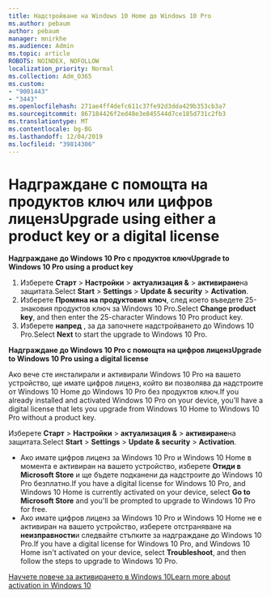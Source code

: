 ```yaml
---
title: Надстройване на Windows 10 Home до Windows 10 Pro
ms.author: pebaum
author: pebaum
manager: mnirkhe
ms.audience: Admin
ms.topic: article
ROBOTS: NOINDEX, NOFOLLOW
localization_priority: Normal
ms.collection: Adm_O365
ms.custom:
- "9001443"
- "3443"
ms.openlocfilehash: 271ae4ff4defc611c37fe92d3dda429b353cb3a7
ms.sourcegitcommit: 867184426f2ed48e3e845544d7ce185d731c2fb3
ms.translationtype: MT
ms.contentlocale: bg-BG
ms.lasthandoff: 12/04/2019
ms.locfileid: "39814306"
---
```

# <a name="upgrade-using-either-a-product-key-or-a-digital-license"></a><span data-ttu-id="dfb83-102">Надграждане с помощта на продуктов ключ или цифров лиценз</span><span class="sxs-lookup"><span data-stu-id="dfb83-102">Upgrade using either a product key or a digital license</span></span>

<span data-ttu-id="dfb83-103">**Надграждане до Windows 10 Pro с продуктов ключ**</span><span class="sxs-lookup"><span data-stu-id="dfb83-103">**Upgrade to Windows 10 Pro using a product key**</span></span>

1. <span data-ttu-id="dfb83-104">Изберете **Старт** > **Настройки** > **актуализация &** > **активиране**на защитата.</span><span class="sxs-lookup"><span data-stu-id="dfb83-104">Select **Start** > **Settings** > **Update & security** > **Activation**.</span></span>
2. <span data-ttu-id="dfb83-105">Изберете **Промяна на продуктовия ключ**, след което въведете 25-знаковия продуктов ключ за Windows 10 Pro.</span><span class="sxs-lookup"><span data-stu-id="dfb83-105">Select **Change product key**, and then enter the 25-character Windows 10 Pro product key.</span></span>
3. <span data-ttu-id="dfb83-106">Изберете **напред** , за да започнете надстройването до Windows 10 Pro.</span><span class="sxs-lookup"><span data-stu-id="dfb83-106">Select **Next** to start the upgrade to Windows 10 Pro.</span></span>

<span data-ttu-id="dfb83-107">**Надграждане до Windows 10 Pro с помощта на цифров лиценз**</span><span class="sxs-lookup"><span data-stu-id="dfb83-107">**Upgrade to Windows 10 Pro using a digital license**</span></span>

<span data-ttu-id="dfb83-108">Ако вече сте инсталирали и активирали Windows 10 Pro на вашето устройство, ще имате цифров лиценз, който ви позволява да надстроите от Windows 10 Home до Windows 10 Pro без продуктов ключ.</span><span class="sxs-lookup"><span data-stu-id="dfb83-108">If you already installed and activated Windows 10 Pro on your device, you’ll have a digital license that lets you upgrade from Windows 10 Home to Windows 10 Pro without a product key.</span></span>

<span data-ttu-id="dfb83-109">Изберете **Старт** > **Настройки** > **актуализация &** > **активиране**на защитата.</span><span class="sxs-lookup"><span data-stu-id="dfb83-109">Select **Start** > **Settings** > **Update & security** > **Activation**.</span></span>

- <span data-ttu-id="dfb83-110">Ако имате цифров лиценз за Windows 10 Pro и Windows 10 Home в момента е активиран на вашето устройство, изберете **Отиди в Microsoft Store** и ще бъдете подканени да надстроите до Windows 10 Pro безплатно.</span><span class="sxs-lookup"><span data-stu-id="dfb83-110">If you have a digital license for Windows 10 Pro, and Windows 10 Home is currently activated on your device, select **Go to Microsoft Store** and you'll be prompted to upgrade to Windows 10 Pro for free.</span></span>
- <span data-ttu-id="dfb83-111">Ако имате цифров лиценз за Windows 10 Pro и Windows 10 Home не е активиран на вашето устройство, изберете отстраняване на **неизправности**и следвайте стъпките за надграждане до Windows 10 Pro.</span><span class="sxs-lookup"><span data-stu-id="dfb83-111">If you have a digital license for Windows 10 Pro, and Windows 10 Home isn't activated on your device, select **Troubleshoot**, and then follow the steps to upgrade to Windows 10 Pro.</span></span>

[<span data-ttu-id="dfb83-112">Научете повече за активирането в Windows 10</span><span class="sxs-lookup"><span data-stu-id="dfb83-112">Learn more about activation in Windows 10</span></span>](https://support.microsoft.com/help/12440)